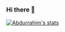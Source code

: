 ### Hi there 👋

<!--
**ebdurrehm/ebdurrehm** is a ✨ _special_ ✨ repository because its `README.md` (this file) appears on your GitHub profile.

Here are some ideas to get you started:

- 🔭 I’m currently working on ...
- 🌱 I’m currently learning ...
- 👯 I’m looking to collaborate on ...
- 🤔 I’m looking for help with ...
- 💬 Ask me about ...
- 📫 How to reach me: ...
- 😄 Pronouns: ...
- ⚡ Fun fact: ...
-->
[![Abdurrahim's stats](https://github-readme-stats.vercel.app/api?username=ebdurrehm)](https://github.com/ebdurrehm/github-readme-stats)

